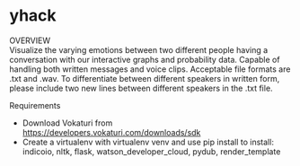 # yhack  
OVERVIEW  
Visualize the varying emotions between two different people having a conversation with our interactive graphs and probability data. Capable of handling both written messages and voice clips. Acceptable file formats are .txt and .wav. To differentiate between different speakers in written form, please include two new lines between different speakers in the .txt file.  


Requirements  
- Download Vokaturi from https://developers.vokaturi.com/downloads/sdk  
- Create a virtualenv with virtualenv venv and use pip install to install: indicoio, nltk, flask, watson_developer_cloud, pydub, render_template  
